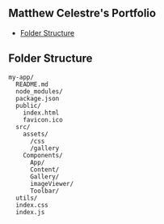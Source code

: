 ## Matthew Celestre's Portfolio

- [Folder Structure](#folder-structure)

## Folder Structure

```
my-app/
  README.md
  node_modules/
  package.json
  public/
    index.html
    favicon.ico
  src/
    assets/
      /css
      /gallery
    Components/
      App/
      Content/
      Gallery/
      imageViewer/
      Toolbar/
  utils/
  index.css
  index.js
```
